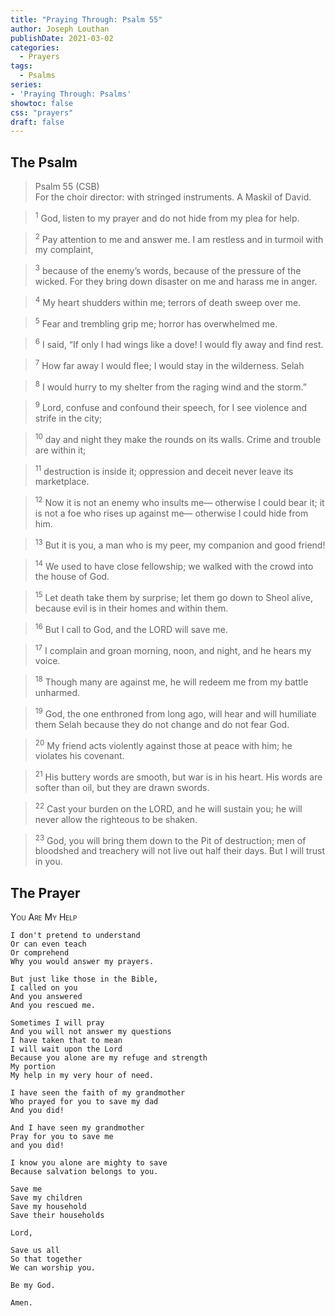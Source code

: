 ```yaml
---
title: "Praying Through: Psalm 55"
author: Joseph Louthan
publishDate: 2021-03-02
categories:
  - Prayers
tags:
  - Psalms
series:
- 'Praying Through: Psalms'
showtoc: false
css: "prayers"
draft: false
---
```

## The Psalm

>Psalm 55 (CSB)  
><sup></sup> For the choir director: with stringed instruments. A Maskil of David. 

><sup>1</sup> God, listen to my prayer and do not hide from my plea for help. 

><sup>2</sup> Pay attention to me and answer me. I am restless and in turmoil with my complaint, 

><sup>3</sup> because of the enemy’s words, because of the pressure of the wicked. For they bring down disaster on me and harass me in anger. 

><sup>4</sup> My heart shudders within me; terrors of death sweep over me. 

><sup>5</sup> Fear and trembling grip me; horror has overwhelmed me. 

><sup>6</sup> I said, “If only I had wings like a dove! I would fly away and find rest. 

><sup>7</sup> How far away I would flee; I would stay in the wilderness. Selah 

><sup>8</sup> I would hurry to my shelter from the raging wind and the storm.” 

><sup>9</sup> Lord, confuse and confound their speech, for I see violence and strife in the city; 

><sup>10</sup> day and night they make the rounds on its walls. Crime and trouble are within it; 

><sup>11</sup> destruction is inside it; oppression and deceit never leave its marketplace. 

><sup>12</sup> Now it is not an enemy who insults me— otherwise I could bear it; it is not a foe who rises up against me— otherwise I could hide from him. 

><sup>13</sup> But it is you, a man who is my peer, my companion and good friend! 

><sup>14</sup> We used to have close fellowship; we walked with the crowd into the house of God. 

><sup>15</sup> Let death take them by surprise; let them go down to Sheol alive, because evil is in their homes and within them. 

><sup>16</sup> But I call to God, and the LORD will save me. 

><sup>17</sup> I complain and groan morning, noon, and night, and he hears my voice. 

><sup>18</sup> Though many are against me, he will redeem me from my battle unharmed. 

><sup>19</sup> God, the one enthroned from long ago, will hear and will humiliate them Selah because they do not change and do not fear God. 

><sup>20</sup> My friend acts violently against those at peace with him; he violates his covenant. 

><sup>21</sup> His buttery words are smooth, but war is in his heart. His words are softer than oil, but they are drawn swords. 

><sup>22</sup> Cast your burden on the LORD, and he will sustain you; he will never allow the righteous to be shaken. 

><sup>23</sup> God, you will bring them down to the Pit of destruction; men of bloodshed and treachery will not live out half their days. But I will trust in you.

## The Prayer

<div style="font-variant: small-caps;">
You Are My Help
</div>

```text
I don't pretend to understand
Or can even teach
Or comprehend
Why you would answer my prayers.

But just like those in the Bible,
I called on you
And you answered
And you rescued me.

Sometimes I will pray
And you will not answer my questions
I have taken that to mean
I will wait upon the Lord
Because you alone are my refuge and strength
My portion
My help in my very hour of need.

I have seen the faith of my grandmother
Who prayed for you to save my dad
And you did!

And I have seen my grandmother
Pray for you to save me
and you did!

I know you alone are mighty to save
Because salvation belongs to you.

Save me
Save my children
Save my household
Save their households

Lord,

Save us all
So that together
We can worship you.

Be my God.

Amen.
```
